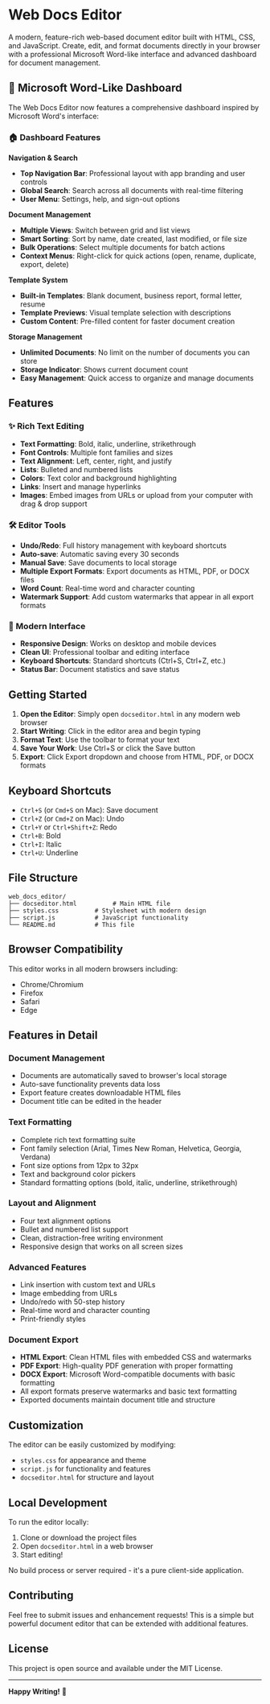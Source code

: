 # Web Docs Editor

A modern, feature-rich web-based document editor built with HTML, CSS, and JavaScript. Create, edit, and format documents directly in your browser with a professional Microsoft Word-like interface and advanced dashboard for document management.

## 🎯 Microsoft Word-Like Dashboard

The Web Docs Editor now features a comprehensive dashboard inspired by Microsoft Word's interface:

### 🏠 Dashboard Features

**Navigation & Search**
- **Top Navigation Bar**: Professional layout with app branding and user controls
- **Global Search**: Search across all documents with real-time filtering  
- **User Menu**: Settings, help, and sign-out options

**Document Management**
- **Multiple Views**: Switch between grid and list views
- **Smart Sorting**: Sort by name, date created, last modified, or file size
- **Bulk Operations**: Select multiple documents for batch actions
- **Context Menus**: Right-click for quick actions (open, rename, duplicate, export, delete)

**Template System**
- **Built-in Templates**: Blank document, business report, formal letter, resume
- **Template Previews**: Visual template selection with descriptions
- **Custom Content**: Pre-filled content for faster document creation

**Storage Management**
- **Unlimited Documents**: No limit on the number of documents you can store
- **Storage Indicator**: Shows current document count
- **Easy Management**: Quick access to organize and manage documents

## Features

### ✨ Rich Text Editing
- **Text Formatting**: Bold, italic, underline, strikethrough
- **Font Controls**: Multiple font families and sizes
- **Text Alignment**: Left, center, right, and justify
- **Lists**: Bulleted and numbered lists
- **Colors**: Text color and background highlighting
- **Links**: Insert and manage hyperlinks
- **Images**: Embed images from URLs or upload from your computer with drag & drop support

### 🛠️ Editor Tools
- **Undo/Redo**: Full history management with keyboard shortcuts
- **Auto-save**: Automatic saving every 30 seconds
- **Manual Save**: Save documents to local storage
- **Multiple Export Formats**: Export documents as HTML, PDF, or DOCX files
- **Word Count**: Real-time word and character counting
- **Watermark Support**: Add custom watermarks that appear in all export formats

### 🎨 Modern Interface
- **Responsive Design**: Works on desktop and mobile devices
- **Clean UI**: Professional toolbar and editing interface
- **Keyboard Shortcuts**: Standard shortcuts (Ctrl+S, Ctrl+Z, etc.)
- **Status Bar**: Document statistics and save status

## Getting Started

1. **Open the Editor**: Simply open `docseditor.html` in any modern web browser
2. **Start Writing**: Click in the editor area and begin typing
3. **Format Text**: Use the toolbar to format your text
4. **Save Your Work**: Use Ctrl+S or click the Save button
5. **Export**: Click Export dropdown and choose from HTML, PDF, or DOCX formats

## Keyboard Shortcuts

- `Ctrl+S` (or `Cmd+S` on Mac): Save document
- `Ctrl+Z` (or `Cmd+Z` on Mac): Undo
- `Ctrl+Y` or `Ctrl+Shift+Z`: Redo
- `Ctrl+B`: Bold
- `Ctrl+I`: Italic
- `Ctrl+U`: Underline

## File Structure

```
web_docs_editor/
├── docseditor.html          # Main HTML file
├── styles.css          # Stylesheet with modern design
├── script.js           # JavaScript functionality
└── README.md           # This file
```

## Browser Compatibility

This editor works in all modern browsers including:
- Chrome/Chromium
- Firefox
- Safari
- Edge

## Features in Detail

### Document Management
- Documents are automatically saved to browser's local storage
- Auto-save functionality prevents data loss
- Export feature creates downloadable HTML files
- Document title can be edited in the header

### Text Formatting
- Complete rich text formatting suite
- Font family selection (Arial, Times New Roman, Helvetica, Georgia, Verdana)
- Font size options from 12px to 32px
- Text and background color pickers
- Standard formatting options (bold, italic, underline, strikethrough)

### Layout and Alignment
- Four text alignment options
- Bullet and numbered list support
- Clean, distraction-free writing environment
- Responsive design that works on all screen sizes

### Advanced Features
- Link insertion with custom text and URLs
- Image embedding from URLs
- Undo/redo with 50-step history
- Real-time word and character counting
- Print-friendly styles

### Document Export
- **HTML Export**: Clean HTML files with embedded CSS and watermarks
- **PDF Export**: High-quality PDF generation with proper formatting
- **DOCX Export**: Microsoft Word-compatible documents with basic formatting
- All export formats preserve watermarks and basic text formatting
- Exported documents maintain document title and structure

## Customization

The editor can be easily customized by modifying:
- `styles.css` for appearance and theme
- `script.js` for functionality and features
- `docseditor.html` for structure and layout

## Local Development

To run the editor locally:

1. Clone or download the project files
2. Open `docseditor.html` in a web browser
3. Start editing!

No build process or server required - it's a pure client-side application.

## Contributing

Feel free to submit issues and enhancement requests! This is a simple but powerful document editor that can be extended with additional features.

## License

This project is open source and available under the MIT License.

---

**Happy Writing!** 📝
